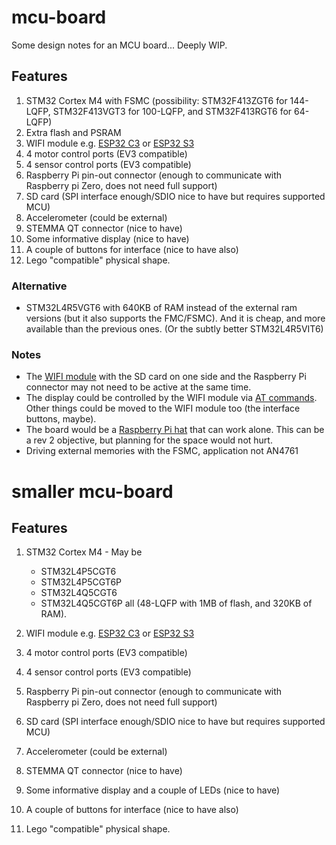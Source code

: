# mcu-board

Some design notes for an MCU board...
Deeply WIP.

## Features

1. STM32 Cortex M4 with FSMC (possibility: STM32F413ZGT6 for 144-LQFP,
   STM32F413VGT3 for 100-LQFP, and STM32F413RGT6 for 64-LQFP)
2. Extra flash and PSRAM
2. WIFI module e.g. [ESP32 C3](https://www.espressif.com/sites/default/files/documentation/esp32-c3-mini-1_datasheet_en.pdf) or [ESP32 S3](https://www.espressif.com/sites/default/files/documentation/esp32-s3-mini-1_mini-1u_datasheet_en.pdf)
3. 4 motor control ports (EV3 compatible)
4. 4 sensor control ports (EV3 compatible)
5. Raspberry Pi pin-out connector (enough to communicate with
   Raspberry pi Zero, does not need full support)
5. SD card (SPI interface enough/SDIO nice to have but requires supported MCU)
6. Accelerometer (could be external)
7. STEMMA QT connector (nice to have)
8. Some informative display (nice to have)
9. A couple of buttons for interface (nice to have also)
10. Lego "compatible" physical shape.

### Alternative

- STM32L4R5VGT6 with 640KB of RAM instead of the external ram versions
  (but it also supports the FMC/FSMC). And it is cheap, and more
  available than the previous ones. (Or the subtly better STM32L4R5VIT6)

### Notes

- The [WIFI
  module](https://www.digikey.co.uk/en/products/detail/espressif-systems/ESP32-C3-MINI-1-H4/14548892)
  with the SD card on one side and the Raspberry Pi connector may not
  need to be active at the same time.
- The display could be controlled by the WIFI module via [AT
  commands](https://docs.espressif.com/projects/esp-at/en/latest/esp32/Compile_and_Develop/How_to_add_user-defined_AT_commands.html).
  Other things could be moved to the WIFI module too (the interface
  buttons, maybe).
- The board would be a [Raspberry Pi
  hat](https://github.com/raspberrypi/hats) that can work alone. This
  can be a rev 2 objective, but planning for the space would not hurt.
- Driving external memories with the FSMC, application not AN4761

# smaller mcu-board

## Features

1. STM32 Cortex M4 - May be
   - STM32L4P5CGT6
   - STM32L4P5CGT6P
   - STM32L4Q5CGT6
   - STM32L4Q5CGT6P
all (48-LQFP with 1MB of flash, and 320KB of RAM).

2. WIFI module e.g. [ESP32 C3](https://www.espressif.com/sites/default/files/documentation/esp32-c3-mini-1_datasheet_en.pdf) or [ESP32 S3](https://www.espressif.com/sites/default/files/documentation/esp32-s3-mini-1_mini-1u_datasheet_en.pdf)

3. 4 motor control ports (EV3 compatible)
4. 4 sensor control ports (EV3 compatible)

5. Raspberry Pi pin-out connector (enough to communicate with
   Raspberry pi Zero, does not need full support)

5. SD card (SPI interface enough/SDIO nice to have but requires supported MCU)
6. Accelerometer (could be external)
7. STEMMA QT connector (nice to have)
8. Some informative display and a couple of LEDs (nice to have)
9. A couple of buttons for interface (nice to have also)
10. Lego "compatible" physical shape.
